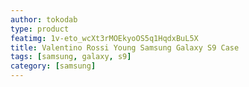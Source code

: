 ```yaml
---
author: tokodab
type: product
featimg: 1v-eto_wcXt3rMOEkyoOS5q1HqdxBuL5X
title: Valentino Rossi Young Samsung Galaxy S9 Case
tags: [samsung, galaxy, s9]
category: [samsung]
---
```

